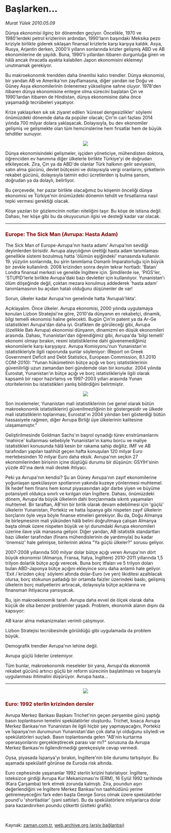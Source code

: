 # Başlarken...

*Murat Yülek 2010.05.09*

<tr><td class="metin" colspan="2" style="padding-top: 20px; padding-left: 5px; ">Dünya ekonomisi ilginç bir dönemden geçiyor. Öncelikle, 1970 ve 1980'lerdeki petrol krizlerinin ardından, 1990'ların başındaki Meksika pezo kriziyle birlikte giderek sıklaşan finansal krizlerle karşı karşıya kaldık. Asya, Rusya, Arjantin derken, 2000'li yılların sonlarında krizler gelişmiş ABD ve AB ekonomilerine de yayıldı. Buna, 1990'lı yıllardan itibaren durgunluğa giren ve hâlâ ancak ihracatla ayakta kalabilen Japon ekonomisini eklemeyi unutmamak gerekiyor.</td></tr><tr><td class="metin" colspan="2" style="padding-top: 20px; padding-left: 5px; "><p>Bu makroekonomik trendden daha önemlisi kalıcı trendler. Dünya ekonomisi, bir yandan AB ve Amerika'nın zayıflamasına, diğer yandan ise Doğu ve Güney Asya ekonomilerinin önlenemez yükselişine sahne oluyor. 1978'den itibaren dünya ekonomisine entegre olma sürecini başlatan Çin ve 1990'lardan itibaren de Hindistan, dünya ekonomisine daha önce yaşamadığı tecrübeleri yaşatıyor.<p>Krize yaklaşırken sık sık ziyaret edilen 'küresel dengesizlikler' söylemi önümüzdeki dönemde daha da popüler olacak; Çin'in cari fazlası 2014 yılında 700 milyar dolara yaklaşacak. Dolayısıyla, bu dev ekonomiler gelişmiş ve gelişmekte olan tüm hemcinslerine hem fırsatlar hem de büyük tehditler sunuyor.
<p align="center">
<img border="0" src="http://web.archive.org/web/20100510175544im_/http://medya.zaman.com.tr/2010/05/09/yulek1.jpg"/>
<p>Dünya ekonomisindeki gelişmeler, işçiden yöneticiye, mühendisten doktora, öğrenciden ev hanımına diğer ülkelerle birlikte Türkiye'yi de doğrudan etkileyecek. Zira, Çin ya da ABD'de olanlar Türk halkının gelir seviyesini, satın alma gücünü, devlet bütçesini ve dolayısıyla vergi oranlarını, şirketlerin rekabet gücünü, dolayısıyla tatmin edici ücretlerden iş bulma şansını, doğrudan ya da dolaylı, belirliyor.
<p>Bu çerçevede, her pazar birlikte olacağımız bu köşenin önceliği dünya ekonomisi ve Türkiye'nin önümüzdeki dönemin tehdit ve fırsatlarına nasıl tepki vermesi gerektiği olacak.
<p>Köşe yazıları bir gözlemcinin notları niteliğini taşır. Bu köşe de istisna değil. Dahası, her köşe gibi bu da okuyucunun ilgisi ve desteği kadar var olacak.
<hr/>
<h3><font color="#800000">Europe: The Sick Man (Avrupa: Hasta Adam) </font></h3>
<p>The Sick Man of Europe-Avrupa'nın hasta adamı' Avrupa'nın sevdiği deyimlerden birisidir. Avrupa alaycılığının ürettiği hasta adam tanımlaması genellikle sistemi bozulmuş hatta 'ölümün eşiğindeki' manasında kullanılır. 19. yüzyılın sonlarında, bu şirin tanımlama Osmanlı İmparatorluğu için büyük bir zevkle kullanılırdı. 2008 krizinden sonra deyim tekrar hortladı: 'Batan' Londra finansal merkezi ve genelde İngiltere için. Şimdilerde ise, 'PIGS'ler, 'STUPID'lerle birlikte Avrupa'daki bazı devletler için kullanılıyor. Yunanistan'ı ölüm döşeğinde değil, çoktan mezara konulmuş addederek 'hasta adam' tanımlamasının bu açıdan hatalı olduğunu düşünenler de var!
<p> Sorun, ülkeler kadar Avrupa'nın genelinde hatta 'Avrupalı'lıkta'. 
<p> Açıklayalım. Önce ülkeler. Avrupa ekonomisi, 2000 yılında uygulamaya konulan Lizbon Stratejisi'ne göre, 2010'da dünyanın en rekabetçi, dinamik, bilgi temelli ekonomisi haline gelecekti. Bugün Çin'in patent ya da Ar-Ge istatistikleri Avrupa'dan daha iyi. Grafikten de görüleceği gibi, Avrupa (özellikle Batı Avrupa) ekonomisi dünyanın, dinamizmi en düşük ekonomileri arasında. Dahası, Yunanistan'dan öğrendiğimiz gibi, Avrupa'da 'bilgi temelli' ekonomi olmayı bırakın, resmi istatistiklerine dahi güvenemediğimiz ekonomilerle karşı karşıyayız. Avrupa Komisyonu'nun Yunanistan'ın istatistikleriyle ilgili raporunda şunlar söyleniyor: (Report on Greek Government Deficit and Debt Statistics, European Commission, 8.1.2010 COM-2010): "Yunan hükümetinin bütçe açığı ve borç istatistiklerinin güvenilirliği uzun zamandan beri gündemde olan bir konudur. 2004 yılında Eurostat, Yunanistan'ın bütçe açığı ve borç istatistikleriyle ilgili olarak kapsamlı bir rapor hazırlamış ve 1997-2003 yılları arasında Yunan otoritelerinin bu istatistikleri yanlış bildirdiğini belirtmiştir.
<p align="center">
<img border="0" src="http://web.archive.org/web/20100510175544im_/http://medya.zaman.com.tr/2010/05/09/yulek2.jpg"/><p> Son incelemeler, Yunanistan mali istatistiklerinin (ve genel olarak bütün makroekonomik istatistiklerin) güvenilmezliğinin bir göstergesidir ve ülkede mali istatistiklerin toplanması, Eurostat'ın 2004 yılından beri gösterdiği bütün hassasiyete rağmen, diğer Avrupa Birliği üye ülkelerinin kalitesine ulaşamamıştır."
<p> Geliştirilmesinde Goldman Sachs'ın başrol oynadığı türev enstrümanlarını 'mahirce' kullanması sebebiyle Yunanistan'ın kamu borcu ve maliye istatistikleri konusunda hâlâ kesin bir rakama sahip değiliz. IMF ve AB tarafından yapılan taahhüt geçen hafta konuşulan 120 milyar Euro mertebesinden 10 milyar Euro daha eksik. Avrupa'nın seçkin 27 ekonomilerinden birisinin içine düştüğü durumu bir düşünün: GSYİH'sinin yüzde 40'ına denk mali destek ihtiyacı.
<p> Peki ya Avrupa'nın kendisi? Şu an Güney Avrupa'nın zayıf ekonomilerine yoğunlaşan spekülasyon spotlarının yakında kuzeye yönlenmesi muhtemel. İlk hedef hem finans hem konut piyasasından ağır darbe yiyen ve büyüme potansiyeli oldukça sınırlı ve kırılgan olan İngiltere. Dahası, önümüzdeki dönem, Avrupa'da büyük ülkelerin dahi borçlanmada sıkıntı yaşamaları muhtemel. Bir taraftan, AB'nin bir birlik olarak devam edebilmesi için 'güçlü' ülkelerin Yunanistan, Portekiz ve hatta İspanya gibi nispeten zayıf ülkelerin borçlarını öyle veya böyle finanse etmeleri gerekiyor. Bu da, Doğu Almanya ile birleşmesinin mali yükünden hâlâ belini doğrultmaya çalışan Almanya başta olmak üzere nispeten büyük ve iyi durumdaki Avrupa ekonomileri üzerine ilave yük manasına geliyor. Diğer yandan, AB istatistik standartları bazı ülkeler tarafından (finans mühendislerinin de yardımıyla) bu kadar 'önemsiz' hale gelmişse, birilerinin aklına "Ya güçlü ülkeler?" sorusu geliyor.
<p> 2007-2008 yıllarında 500 milyar dolar bütçe açığı veren Avrupa'nın dört büyük ekonomisi (Almanya, Fransa, İtalya, İngiltere) 2010-2011 yıllarında 1,5 trilyon dolarlık bütçe açığı verecek. Buna borç itfaları ve 5 trilyon doları bulan ABD-Japonya bütçe açığını ekleyince soru daha anlamlı hale geliyor. 'Exit / krizden çıkış' söylemi altında dolar-Euro (ve yen) likiditesi azaltılacak olursa, borç stokunun patladığı bir ortamda faizler üzerindeki baskı, gelişmiş ülkelerin borç maliyetlerini artıracak, dolayısıyla bütçe açıklarına ve finansman ihtiyacına yansıyacak.
<p> Bu, işin makroekonomik tarafı. Avrupa daha evvel de ölçek olarak daha küçük de olsa benzer problemler yaşadı. Problem, ekonomik alanın dışını da kapsıyor:
<p>AB karar alma mekanizmaları verimli çalışmıyor.
<p>Lizbon Stratejisi tecrübesinde görüldüğü gibi uygulamada da problem büyük.
<p>Demografik trendler Avrupa'nın lehine değil.
<p>Avrupa güçlü liderler üretemiyor.
<p> Tüm bunlar, makroekonomik meseleler bir yana, Avrupa'da ekonomik rekabet gücünü artırıcı güçlü bir reform sürecinin başlatılması ve başarıyla uygulanması ihtimalini düşürüyor. Avrupa hasta...
<hr/>
<p align="center">
<img border="0" src="http://web.archive.org/web/20100510175544im_/http://medya.zaman.com.tr/2010/05/09/yulek3.jpg"/></p>
<h3><font color="#800000">Euro: 1992 sterlin 
krizinden dersler
</font></h3>
<p>Avrupa Merkez Bankası Başkanı Trichet'nin geçen perşembe günü yaptığı basın toplantısının temelini spekülatörler oluşturdu. Trichet, kısaca Avrupa Merkez Bankası'nın Yunanistan ile ilgili hiçbir şey yapmayacağını, Portekiz ve İspanya'nın durumunun Yunanistan'dan çok daha iyi olduğunu söyledi ve spekülatörleri suçladı. Basın toplantısında gelen "AB'nin kurtarma operasyonlarını gerçekleştirecek parası var mı?" sorusuna da Avrupa Merkez Bankası'nı ilgilendirmediği gerekçesiyle cevap vermedi.
<p> Oysa, piyasada İspanya'yı bırakın, İngiltere'nin bile durumu tartışılıyor. Bu aşamada spekülatif görünse de Euroda risk altında.
<p> Euro cephesinde yaşananlar 1992 sterlin krizini hatırlatıyor. İngiltere, isteksizce girdiği Avrupa Kur Mekanizması'nı (ERM), 16 Eylül 1992 tarihinde (Kara Çarşamba) terk etmek zorunda kalmıştı. Zira, poundun aşırı değerlendiğini ve İngiltere Merkez Bankası'nın taahhüdünü yerine getiremeyeceğini fark eden başta George Soros olmak üzere spekülatörler pound'u 'shortladılar' (yani sattılar). Bu da spekülatörlere milyarlarca dolar para kazandırırken poundu çökertti (üstteki grafik).
<p><br/></p></p></p></p></p></p></p></p></p></p></p></p></p></p></p></p></p></p></p></p></p></p></p></p></td></tr>

Kaynak: [zaman.com.tr](http://zaman.com.tr/yazar.do?yazino=981950), [web.archive.org (arşiv bağlantısı)](http://web.archive.org/web/20100510175544/http://zaman.com.tr:80/yazar.do?yazino=981950)
